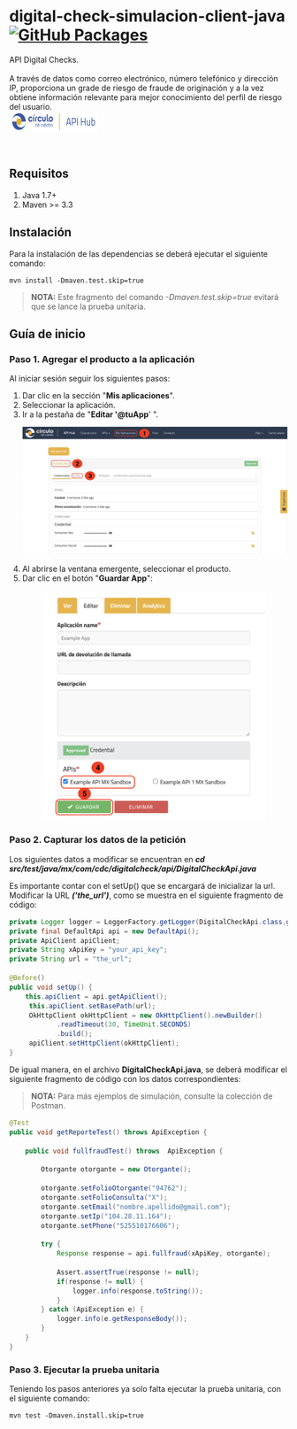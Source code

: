 # digital-check-simulacion-client-java [![GitHub Packages](https://img.shields.io/badge/Maven&nbsp;package-Last&nbsp;version-lemon)](https://github.com/orgs/APIHub-CdC/packages?repo_name=digital-check-simulacion-client-java) 


API Digital Checks.
<br/><br/>
A través de datos como correo electrónico, número telefónico y dirección IP, proporciona un grade de riesgo de fraude de originación y a la vez obtiene información relevante para mejor conocimiento del perfil de riesgo del usuario.<br/><img src='https://github.com/APIHub-CdC/imagenes-cdc/blob/master/circulo_de_credito-apihub.png' height='37' width='160'/></p><br/>

## Requisitos

1. Java 1.7+
2. Maven >= 3.3

## Instalación

Para la instalación de las dependencias se deberá ejecutar el siguiente comando:
```shell
mvn install -Dmaven.test.skip=true
```

> **NOTA:** Este fragmento del comando *-Dmaven.test.skip=true* evitará que se lance la prueba unitaria.


## Guía de inicio

### Paso 1. Agregar el producto a la aplicación

Al iniciar sesión seguir los siguientes pasos:

 1. Dar clic en la sección "**Mis aplicaciones**".
 2. Seleccionar la aplicación.
 3. Ir a la pestaña de "**Editar '@tuApp**' ".
    <p align="center">
      <img src="https://github.com/APIHub-CdC/imagenes-cdc/blob/master/edit_applications.jpg" width="900">
    </p>
 4. Al abrirse la ventana emergente, seleccionar el producto.
 5. Dar clic en el botón "**Guardar App**":
    <p align="center">
      <img src="https://github.com/APIHub-CdC/imagenes-cdc/blob/master/selected_product.jpg" width="400">
    </p>

### Paso 2. Capturar los datos de la petición

Los siguientes datos a modificar se encuentran en ***cd src/test/java/mx/com/cdc/digitalcheck/api/DigitalCheckApi.java***

Es importante contar con el setUp() que se encargará de inicializar la url. Modificar la URL ***('the_url')***, como se muestra en el siguiente fragmento de código:

```java
private Logger logger = LoggerFactory.getLogger(DigitalCheckApi.class.getName());
private final DefaultApi api = new DefaultApi();
private ApiClient apiClient;
private String xApiKey = "your_api_key";
private String url = "the_url";

@Before()
public void setUp() {
    this.apiClient = api.getApiClient();
     this.apiClient.setBasePath(url);
     OkHttpClient okHttpClient = new OkHttpClient().newBuilder()
            .readTimeout(30, TimeUnit.SECONDS)
            .build();
     apiClient.setHttpClient(okHttpClient);
}
```
De igual manera, en el archivo **DigitalCheckApi.java**, se deberá modificar el siguiente fragmento de código con los datos correspondientes:

> **NOTA:** Para más ejemplos de simulación, consulte la colección de Postman.

```java
@Test
public void getReporteTest() throws ApiException {

    public void fullfraudTest() throws  ApiException {
    	
    	Otorgante otorgante = new Otorgante();
    	
    	otorgante.setFolioOtorgante("94762");
    	otorgante.setFolioConsulta("X");
    	otorgante.setEmail("nombre.apellido@gmail.com");
    	otorgante.setIp("104.28.11.164");
    	otorgante.setPhone("525510176606");
    	
    	try {
    		Response response = api.fullfraud(xApiKey, otorgante);
    		
    		Assert.assertTrue(response != null);
            if(response != null) {
                logger.info(response.toString());
            }
    	} catch (ApiException e) {
    		logger.info(e.getResponseBody());
    	}
    }
}
```

### Paso 3. Ejecutar la prueba unitaria

Teniendo los pasos anteriores ya solo falta ejecutar la prueba unitaria, con el siguiente comando:

```shell
mvn test -Dmaven.install.skip=true
```

